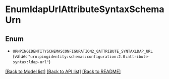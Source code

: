 # EnumldapUrlAttributeSyntaxSchemaUrn

## Enum


* `URNPINGIDENTITYSCHEMASCONFIGURATION2_0ATTRIBUTE_SYNTAXLDAP_URL` (value: `"urn:pingidentity:schemas:configuration:2.0:attribute-syntax:ldap-url"`)


[[Back to Model list]](../README.md#documentation-for-models) [[Back to API list]](../README.md#documentation-for-api-endpoints) [[Back to README]](../README.md)


